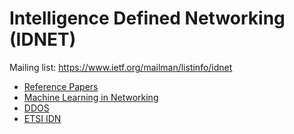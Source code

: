 Intelligence Defined Networking (IDNET)
=======================================

Mailing list: https://www.ietf.org/mailman/listinfo/idnet

- [Reference Papers](reference-papers.md)
- [Machine Learning in Networking](ml-in-net.md)
- [DDOS](ddos.md)
- [ETSI IDN](etsi-idn.md)
